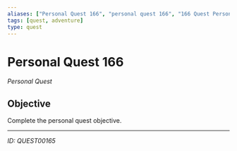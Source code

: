 ```yaml
---
aliases: ["Personal Quest 166", "personal quest 166", "166 Quest Personal"]
tags: [quest, adventure]
type: quest
---
```


# Personal Quest 166

*Personal Quest*

## Objective
Complete the personal quest objective.

---
*ID: QUEST00165*